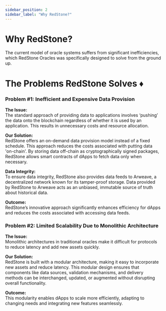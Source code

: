 ```yaml
---
sidebar_position: 2
sidebar_label: "Why RedStone?"
---
```


# Why RedStone?

The current model of oracle systems suffers from significant inefficiencies, which RedStone Oracles was specifically designed to solve from the ground up.

# The Problems RedStone Solves ♦️

### Problem #1: Inefficient and Expensive Data Provision

**The Issue:**  
The standard approach of providing data to applications involves ‘pushing’ the data onto the blockchain regardless of whether it is used by an application. This results in unnecessary costs and resource allocation.

**Our Solution:**  
RedStone offers an on-demand data provision model instead of a fixed schedule. This approach reduces the costs associated with putting data 'on-chain'. By storing data off-chain as cryptographically signed packages, RedStone allows smart contracts of dApps to fetch data only when necessary.

**Data Integrity:**  
To ensure data integrity, RedStone also provides data feeds to Arweave, a decentralized network known for its tamper-proof storage. Data provided by RedStone to Arweave acts as an unbiased, immutable source of truth about historical data.

**Outcome:**  
RedStone’s innovative approach significantly enhances efficiency for dApps and reduces the costs associated with accessing data feeds.

### Problem #2: Limited Scalability Due to Monolithic Architecture

**The Issue:**  
Monolithic architectures in traditional oracles make it difficult for protocols to reduce latency and add new assets quickly.

**Our Solution:**  
RedStone is built with a modular architecture, making it easy to incorporate new assets and reduce latency. This modular design ensures that components like data sources, validation mechanisms, and delivery methods can be interchanged, updated, or augmented without disrupting overall functionality.

**Outcome:**  
This modularity enables dApps to scale more efficiently, adapting to changing needs and integrating new features seamlessly.
